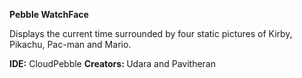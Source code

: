 <b> Pebble WatchFace </b>

Displays the current time surrounded by
four static pictures of Kirby, Pikachu, Pac-man and Mario.

<b>IDE:</b> CloudPebble
<b>Creators: </b> Udara and Pavitheran
